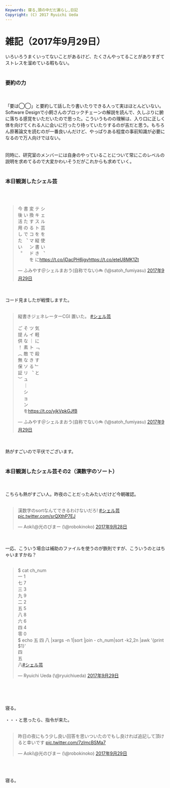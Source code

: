 ```yaml
---
Keywords: 寝る,頭の中だだ漏らし,日記
Copyright: (C) 2017 Ryuichi Ueda
---
```


# 雑記（2017年9月29日）
いろいろうまくいってないことがあるけど、たくさんやってることがありすぎてストレスを溜めている暇もない。<br />
<br />
<h3>要約の力</h3><br />
<br />
‪「要は◯◯」と要約して話したり書いたりできる人って実はほとんどいない。Software Designで小飼さんのブロックチェーンの解説を読んで、久しぶりに腑に落ちる感覚をいただいたので思った。こういうものの理解は、入り口に正しく体を向けてくれる人に会いに行ったり待っていたりするのが吉だと思う。もちろん原著論文を読むのが一番良いんだけど、やっぱりある程度の事前知識が必要になるので万人向けではない。<br />
<br />
<br />
同時に、研究室のメンバーには自身のやっていることについて常にこのレベルの説明を求めてるので大変かわいそうだがこれからも求めていく。<br />
<br />
<h3>本日観測したシェル芸</h3><br />
<br />
<blockquote class="twitter-tweet" data-conversation="none" data-lang="ja"><p lang="ja" dir="ltr">今 書 変 テ シ<br>後 い 換 キ ェ<br>活 た す ス ル<br>用 の る ト 芸<br>し で コ を を<br>た ︑ マ 縦 使<br>い 　 ン 書 い<br>︒ 　 ド き ︑<br>　 　 を に<a href="https://t.co/jDacPH6jgv">https://t.co/jDacPH6jgv</a><a href="https://t.co/eteU8MK1Zt">https://t.co/eteU8MK1Zt</a></p>&mdash; ふみやす＠シェルまおう(自称でない)🚲 (\@satoh_fumiyasu) <a href="https://twitter.com/satoh_fumiyasu/status/913711263649116160?ref_src=twsrc%5Etfw">2017年9月29日</a></blockquote> <script async src="//platform.twitter.com/widgets.js" charset="utf-8"></script><br />
<br />
コード見ましたが戦慄しますた。<br />
<br />
<blockquote class="twitter-tweet" data-conversation="none" data-lang="ja"><p lang="ja" dir="ltr">縦書きジェネレーターCGI 置いた。 <a href="https://twitter.com/hashtag/%E3%82%B7%E3%82%A7%E3%83%AB%E8%8A%B8?src=hash&amp;ref_src=twsrc%5Etfw">#シェル芸</a><br><br>ご そ ツ 気<br>提 ん イ 軽<br>供 な ｜ に<br>！ 素 ト ﹁<br>︵ 敵 で 殺<br>無 な き す<br>保 ソ る ﹂<br>証 リ ︑ と<br>︶ ュ<br>　 ｜<br>　 シ<br>　 ョ<br>　 ン<br>　 を<a href="https://t.co/yjkVpkGJfB">https://t.co/yjkVpkGJfB</a></p>&mdash; ふみやす＠シェルまおう(自称でない)🚲 (\@satoh_fumiyasu) <a href="https://twitter.com/satoh_fumiyasu/status/913728318117101568?ref_src=twsrc%5Etfw">2017年9月29日</a></blockquote> <script async src="//platform.twitter.com/widgets.js" charset="utf-8"></script><br />
<br />
熱がすごいので平伏でございます。<br />
<br />
<h3>本日観測したシェル芸その2（漢数字のソート）</h3><br />
<br />
こちらも熱がすごい人。昨夜のことだったみたいだけど今朝確認。<br />
<br />
<blockquote class="twitter-tweet" data-lang="ja"><p lang="ja" dir="ltr">漢数字のsortなんてできるわけないだろ! <a href="https://twitter.com/hashtag/%E3%82%B7%E3%82%A7%E3%83%AB%E8%8A%B8?src=hash&amp;ref_src=twsrc%5Etfw">#シェル芸</a> <a href="https://t.co/srQXthP7EJ">pic.twitter.com/srQXthP7EJ</a></p>&mdash; Aoki\@光のびまー (\@robokinoko) <a href="https://twitter.com/robokinoko/status/913397492191944709?ref_src=twsrc%5Etfw">2017年9月28日</a></blockquote> <script async src="//platform.twitter.com/widgets.js" charset="utf-8"></script><br />
<br />
一応、こういう場合は補助のファイルを使うのが鉄則ですが、こういうのとはちゃいますかね？<br />
<br />
<blockquote class="twitter-tweet" data-lang="ja"><p lang="ja" dir="ltr">$ cat ch_num <br>一 1<br>七 7<br>三 3<br>九 9<br>二 2<br>五 5<br>八 8<br>六 6<br>四 4<br>零 0<br>$ echo 五 四 八 |xargs -n 1|sort |join - ch_num|sort -k2,2n |awk &#39;{print $1}&#39;<br>四<br>五<br>八<a href="https://twitter.com/hashtag/%E3%82%B7%E3%82%A7%E3%83%AB%E8%8A%B8?src=hash&amp;ref_src=twsrc%5Etfw">#シェル芸</a></p>&mdash; Ryuichi Ueda (\@ryuichiueda) <a href="https://twitter.com/ryuichiueda/status/913764587534561280?ref_src=twsrc%5Etfw">2017年9月29日</a></blockquote><br />
<script async src="//platform.twitter.com/widgets.js" charset="utf-8"></script><br />
<br />
<br />
寝る。<br />
<br />
・・・と思ったら、指令が来た。<br />
<br />
<blockquote class="twitter-tweet" data-lang="ja"><p lang="ja" dir="ltr">昨日の夜にもう少し良い回答を思いついたのでもし良ければ追記して頂けると幸いです <a href="https://t.co/7zImcBSMa7">pic.twitter.com/7zImcBSMa7</a></p>&mdash; Aoki\@光のびまー (\@robokinoko) <a href="https://twitter.com/robokinoko/status/913781577171189761?ref_src=twsrc%5Etfw">2017年9月29日</a></blockquote><br />
<script async src="//platform.twitter.com/widgets.js" charset="utf-8"></script><br />
<br />
寝る。
